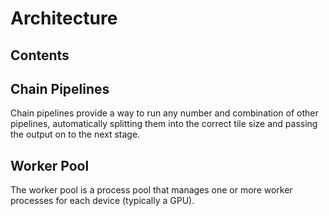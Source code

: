 # Architecture

## Contents

## Chain Pipelines

Chain pipelines provide a way to run any number and combination of other pipelines, automatically splitting them
into the correct tile size and passing the output on to the next stage.

## Worker Pool

The worker pool is a process pool that manages one or more worker processes for each device (typically a GPU).
